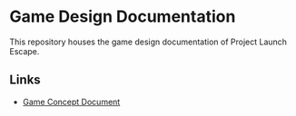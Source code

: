 # Game Design Documentation
This repository houses the game design documentation of Project Launch Escape.

## Links
- [Game Concept Document](https://github.com/Project-Launch-Escape/game-design/blob/main/game-concept.mdx)
